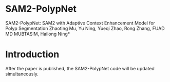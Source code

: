 # SAM2-PolypNet
SAM2-PolypNet: SAM2 with Adaptive Context Enhancement Model for Polyp Segmentation
Zhaoting Mu, Yu Ning, Yueqi Zhao, Rong Zhang, FUAD MD MUBTASIM, Hailong Ning*
# Introduction
After the paper is published, the SAM2-PolypNet code will be updated simultaneously.
